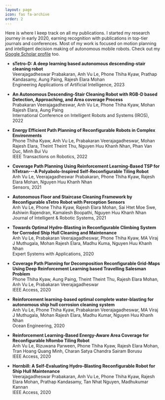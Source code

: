 ```yaml
---
layout: page
icon: fas fa-archive
order: 2
---
```


Here is where I keep track on all my publications. I started my research journey in early 2020, earning recognition with publications in top-tier journals and conferences. Most of my work is focused on motion planning and intelligent decision making of autonomous mobile robots. Check out my [Google Scholar profile](https://scholar.google.com/citations?user=j3UqDSoAAAAJ&hl=en) too.

- <b>sTetro-D: A deep learning based autonomous descending-stair cleaning robot</b><br>Veerajagadheswar Prabakaran, Anh Vu Le, Phone Thiha Kyaw, Prathap Kandasamy, Aung Paing, Rajesh Elara Mohan<br>Engineering Applications of Artificial Intelligence, 2023

- <b>An Autonomous Descending-Stair Cleaning Robot with RGB-D based Detection, Approaching, and Area coverage Process</b><br>Prabakaran Veerajagadheswar, Anh Vu Le, Phone Thiha Kyaw, Mohan Rajesh Elara, Aung Paing
<br>International Conference on Intelligent Robots and Systems (IROS), 2022

- <b>Energy Efficient Path Planning of Reconfigurable Robots in Complex Environments</b><br>Phone Thiha Kyaw, Anh Vu Le, Prabakaran Veerajagadheswar, Mohan Rajesh Elara, Theint Theint Thu, Nguyen Huu Khanh Nhan, Phan Van Duc, Minh Bui Vu<br>IEEE Transactions on Robotics, 2022

- <b>Coverage Path Planning Using Reinforcement Learning-Based TSP for hTetran---A Polyabolo-Inspired Self-Reconfigurable Tiling Robot</b><br>Anh Vu Le, Veerajagadheswar Prabakaran, Phone Thiha Kyaw, Rajesh Elara Mohan, Nguyen Huu Khanh Nhan<br>Sensors, 2021

- <b>Autonomous Floor and Staircase Cleaning Framework by Reconfigurable sTetro Robot with Perception Sensors</b><br>Anh Vu Le, Phone Thiha Kyaw, Rajesh Elara Mohan, Sai Htet Moe Swe, Ashiwin Rajendran, Kamalesh Boopathi, Nguyen Huu Khanh Nhan<br>Journal of Intelligent & Robotic Systems, 2021

- <b>Towards Optimal Hydro-Blasting in Reconfigurable Climbing System for Corroded Ship Hull Cleaning and Maintenance</b><br>Anh Vu Le, Prabakaran Veerajagadheswar, Phone Thiha Kyaw, MA Viraj J Muthugala, Mohan Rajesh Elara, Madhu Kuma, Nguyen Huu Khanh Nhan<br>Expert Systems with Applications, 2020

- <b>Coverage Path Planning for Decomposition Reconfigurable Grid-Maps Using Deep Reinforcement Learning based Travelling Salesman Problem</b><br>Phone Thiha Kyaw, Aung Paing, Theint Theint Thu, Rajesh Elara Mohan, Anh Vu Le, Prabakaran Veerajagadheswar<br>IEEE Access, 2020

- <b>Reinforcement learning-based optimal complete water-blasting for autonomous ship hull corrosion cleaning system</b><br>Anh Vu Le, Phone Thiha Kyaw, Prabakaran Veerajagadheswar, MA Viraj J Muthugala, Mohan Rajesh Elara, Madhu Kumar, Nguyen Huu Khanh Nhan<br>Ocean Engineering, 2020

- <b>Reinforcement Learning-Based Energy-Aware Area Coverage for Reconfigurable hRombo Tiling Robot</b><br>Anh Vu Le, Rizuwana Parween, Phone Thiha Kyaw, Rajesh Elara Mohan, Tran Hoang Quang Minh, Charan Satya Chandra Sairam Borusu<br>IEEE Access, 2020

- <b>Hornbill: A Self-Evaluating Hydro-Blasting Reconfigurable Robot for Ship Hull Maintenance</b><br>Veerajagadheswar Prabakaran, Anh Vu Le, Phone Thiha Kyaw, Rajesh Elara Mohan, Prathap Kandasamy, Tan Nhat Nguyen, Madhukumar Kannan<br>IEEE Access, 2020